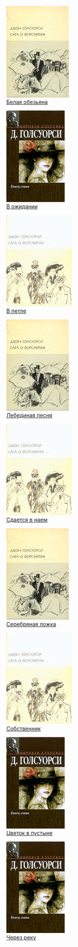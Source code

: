 ![](Белая%20обезьяна.jpg)  
[Белая обезьяна](Белая%20обезьяна)

![](В%20ожидании.jpg)  
[В ожидании](В%20ожидании)

![](В%20петле.jpg)  
[В петле](В%20петле)

![](Лебединая%20песня.jpg)  
[Лебединая песня](Лебединая%20песня)

![](Сдается%20в%20наем.jpg)  
[Сдается в наем](Сдается%20в%20наем)

![](Серебряная%20ложка.jpg)  
[Серебряная ложка](Серебряная%20ложка)

![](Собственник.jpg)  
[Собственник](Собственник)

![](Цветок%20в%20пустыне.jpg)  
[Цветок в пустыне](Цветок%20в%20пустыне)

![](Через%20реку.jpg)  
[Через реку](Через%20реку)
